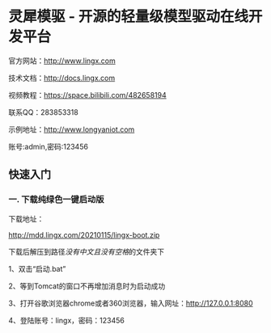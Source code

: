 # 灵犀模驱 - 开源的轻量级模型驱动在线开发平台

官方网站：http://www.lingx.com

技术文档：http://docs.lingx.com

视频教程：https://space.bilibili.com/482658194

联系QQ：283853318

示例地址：http://www.longyaniot.com

账号:admin,密码:123456

## 快速入门
### 一. 下载纯绿色一键启动版

下载地址：

http://mdd.lingx.com/20210115/lingx-boot.zip

下载后解压到路径*没有中文且没有空格*的文件夹下

1、双击“启动.bat”

2、等到Tomcat的窗口不再增加消息时为启动成功

3、打开谷歌浏览器chrome或者360浏览器，输入网址：http://127.0.0.1:8080

4、登陆账号：lingx，密码：123456